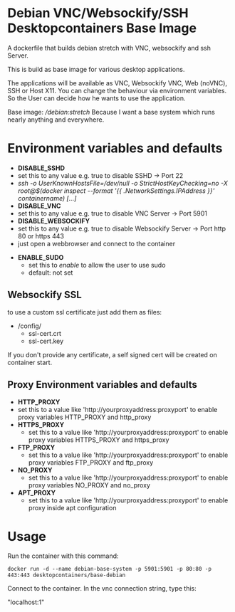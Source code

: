 # Debian VNC/Websockify/SSH Desktopcontainers Base Image

A dockerfile that builds debian stretch with VNC, websockify and ssh Server.

This is build as base image for various desktop applications.

The applications will be available as VNC, Websockify VNC, Web (noVNC), SSH or Host X11.
You can change the behaviour via environment variables. So the User can decide how he wants to use the application.

Base image: _/debian:stretch_
Because I want a base system which runs nearly anything and everywhere.

# Environment variables and defaults

* __DISABLE\_SSHD__
 * set this to any value e.g. true to disable SSHD -> Port 22
  * _ssh -o UserKnownHostsFile=/dev/null -o StrictHostKeyChecking=no -X root@$(docker inspect --format '{{ .NetworkSettings.IPAddress }}' containername) [...]_
* __DISABLE\_VNC__
 * set this to any value e.g. true to disable VNC Server -> Port 5901
* __DISABLE\_WEBSOCKIFY__
 * set this to any value e.g. true to disable Websockify Server -> Port http 80 or https 443
 * just open a webbrowser and connect to the container

- __ENABLE\_SUDO__
    - set this to _enable_ to allow the user to use sudo
    - default: not set

## Websockify SSL

to use a custom ssl certificate just add them as files:

- /config/
    - ssl-cert.crt
    - ssl-cert.key

If you don't provide any certificate, a self signed cert will be created on container start.

## Proxy Environment variables and defaults

* __HTTP\_PROXY__
 * set this to a value like 'http://yourproxyaddress:proxyport' to enable proxy variables HTTP_PROXY and http_proxy
* __HTTPS\_PROXY__
  * set this to a value like 'http://yourproxyaddress:proxyport' to enable proxy variables HTTPS_PROXY and https_proxy
* __FTP\_PROXY__
  * set this to a value like 'http://yourproxyaddress:proxyport' to enable proxy variables FTP_PROXY and ftp_proxy
* __NO\_PROXY__
  * set this to a value like 'http://yourproxyaddress:proxyport' to enable proxy variables NO_PROXY and no_proxy
* __APT\_PROXY__
  * set this to a value like 'http://yourproxyaddress:proxyport' to enable proxy inside apt configuration


# Usage

Run the container with this command:

    docker run -d --name debian-base-system -p 5901:5901 -p 80:80 -p 443:443 desktopcontainers/base-debian

Connect to the container.  In the vnc connection string, type this:

"localhost:1"
